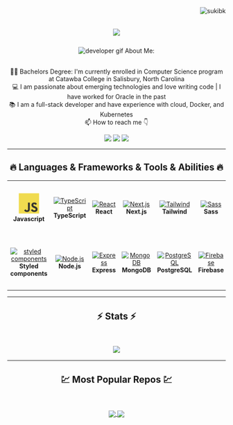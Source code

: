 <img align="right" src="https://visitor-badge.laobi.icu/badge?page_id=HalemoGPA/HalemoGPA" alt="sukibk">    
<!-- [![Typing SVG](https://readme-typing-svg.herokuapp.com?center=true&lines=This+is+HalemoGPA;Nice+to+meet+you+%F0%9F%91%8B)](https://git.io/typing-svg)       -->

<h1 align="center">
  <a href="https://git.io/typing-svg">
    <img src="https://readme-typing-svg.herokuapp.com/?lines=Hello+there+%F0%9F%91%8B;My+name+is+Marko+Sudar;Welcome+to+my+GitHub+%F0%9F%91%8B&center=true&size=30">
  </a>
</h1>
   
<p align="center"><img src="/images/Developer.gif" alt="developer gif"  height="45px">  About Me:</p>
<p align="center">
  <br>
  👨‍🎓 Bachelors Degree: I'm currently enrolled in Computer Science program at Catawba College in Salisbury, North Carolina
  <br>
  💻 I am passionate about emerging technologies and love writing code | I have worked for Oracle in the past
  <br>
  📚 I am a full-stack developer and have experience with cloud, Docker, and Kubernetes
  <br>
  📫 How to reach me 👇
</p>
<p align="center"> <a href="https://www.linkedin.com/in/marko-sudar-00918221b/"><img src="https://img.shields.io/badge/linkedin-%230077B5.svg?&style=for-the-badge&logo=linkedin&logoColor=white" height=23></a> <a href="mailto:mjsudar21@catawba.edu"><img src="https://img.shields.io/badge/Gmail-D14836?style=for-the-badge&logo=gmail&logoColor=white" height=23></a>
  <!--  <a href="http://wa.me//201010147580"><img src="https://img.shields.io/badge/WhatsApp-25D366?style=for-the-badge&logo=whatsapp&logoColor=white" height=23></a> --> 
  <!-- <a href="https://www.facebook.com/halemogpa"><img src="https://img.shields.io/badge/Facebook-1877F2?style=for-the-badge&logo=facebook&logoColor=white" height=23></a> --> 
<!--   <a href="https://github.com/HalemoGPA/"><img src="https://img.shields.io/badge/GitHub-100000?style=for-the-badge&logo=github&logoColor=white" height=23></a> -->
 <!--  <a href="https://www.youtube.com/watch?v=p0uAJ6Eu4Rs"><img src="https://img.shields.io/badge/YouTube-FF0000?style=for-the-badge&logo=youtube&logoColor=white" height=23></a> -->
  <a href="https://t.me/sukibk"><img src="https://img.shields.io/badge/Telegram-2CA5E0?style=for-the-badge&logo=telegram&logoColor=white" height=23></a>
<hr>
<h2 align="center">🔥 Languages & Frameworks & Tools & Abilities 🔥</h2><be>
<table align="center">
  <tbody><tr>
        <td align="center" height="121" width="121">
      <a href="https://developer.mozilla.org/en-US/docs/Web/JavaScript" rel="nofollow"> <img src="https://raw.githubusercontent.com/devicons/devicon/master/icons/javascript/javascript-original.svg" alt="javascript" width="48" height="48" style="max-width: 100%;"> </a>
      <br><strong>Javascript</strong>
    </td>
    <td align="center" height="121" width="121">
      <a href="https://camo.githubusercontent.com/c04208976fe84f5bfd2111ba446acf65ff373c962ed80bbf7aa028820a5bbd79/68747470733a2f2f63646e2e6a7364656c6976722e6e65742f67682f64657669636f6e732f64657669636f6e2f69636f6e732f747970657363726970742f747970657363726970742d706c61696e2e737667" rel="nofollow"><img src="https://camo.githubusercontent.com/c04208976fe84f5bfd2111ba446acf65ff373c962ed80bbf7aa028820a5bbd79/68747470733a2f2f63646e2e6a7364656c6976722e6e65742f67682f64657669636f6e732f64657669636f6e2f69636f6e732f747970657363726970742f747970657363726970742d706c61696e2e737667" width="48" height="48" alt="TypeScript" style="max-width: 100%;"></a>
      <br><strong>TypeScript</strong>
    </td>
      <td align="center" height="121" width="121">
      <a href="https://camo.githubusercontent.com/27d0b117da00485c56d69aef0fa310a3f8a07abecc8aa15fa38c8b78526c60ac/68747470733a2f2f63646e2e6a7364656c6976722e6e65742f67682f64657669636f6e732f64657669636f6e2f69636f6e732f72656163742f72656163742d6f726967696e616c2e737667" rel="nofollow"><img src="https://camo.githubusercontent.com/27d0b117da00485c56d69aef0fa310a3f8a07abecc8aa15fa38c8b78526c60ac/68747470733a2f2f63646e2e6a7364656c6976722e6e65742f67682f64657669636f6e732f64657669636f6e2f69636f6e732f72656163742f72656163742d6f726967696e616c2e737667" width="48" height="48" alt="React" style="max-width: 100%;"></a>
      <br><strong>React</strong>
    </td>
<!--      <td align="center" height="121" width="121">
      <a href="https://camo.githubusercontent.com/077997d77bfa74b144c9e286e65143b4edc547dc948098491264bb2dde282d6b/68747470733a2f2f63646e2e6a7364656c6976722e6e65742f67682f64657669636f6e732f64657669636f6e2f69636f6e732f7675656a732f7675656a732d6f726967696e616c2e737667" rel="nofollow"><img src="https://camo.githubusercontent.com/077997d77bfa74b144c9e286e65143b4edc547dc948098491264bb2dde282d6b/68747470733a2f2f63646e2e6a7364656c6976722e6e65742f67682f64657669636f6e732f64657669636f6e2f69636f6e732f7675656a732f7675656a732d6f726967696e616c2e737667" width="48" height="48" alt="VueJS" style="max-width: 100%;"></a>
      <br><strong>Vue</strong>
    </td> -->
   <td align="center" height="121" width="121">
      <a href="https://camo.githubusercontent.com/26a528f097ecb4f4b3987ad74cd3086870e930d85124c2a352dbde9e3cd14cb7/68747470733a2f2f63646e2e6a7364656c6976722e6e65742f67682f64657669636f6e732f64657669636f6e2f69636f6e732f6e6578746a732f6e6578746a732d6f726967696e616c2e737667" rel="nofollow"><img src="https://camo.githubusercontent.com/26a528f097ecb4f4b3987ad74cd3086870e930d85124c2a352dbde9e3cd14cb7/68747470733a2f2f63646e2e6a7364656c6976722e6e65742f67682f64657669636f6e732f64657669636f6e2f69636f6e732f6e6578746a732f6e6578746a732d6f726967696e616c2e737667" width="48" height="48" alt="Next.js" style="max-width: 100%;"></a>
      <br><strong>Next.js</strong>
    </td>
      <td align="center" height="121" width="121">
      <a href="https://camo.githubusercontent.com/bdedcbc949feefecc3ff98f7e655ee8151b522e2f32196c648620f5366d909d5/68747470733a2f2f63646e2e6a7364656c6976722e6e65742f67682f64657669636f6e732f64657669636f6e2f69636f6e732f7461696c77696e646373732f7461696c77696e646373732d706c61696e2e737667" rel="nofollow"><img src="https://camo.githubusercontent.com/bdedcbc949feefecc3ff98f7e655ee8151b522e2f32196c648620f5366d909d5/68747470733a2f2f63646e2e6a7364656c6976722e6e65742f67682f64657669636f6e732f64657669636f6e2f69636f6e732f7461696c77696e646373732f7461696c77696e646373732d706c61696e2e737667" width="48" height="48" alt="Tailwind" style="max-width: 100%;"></a>
      <br><strong>Tailwind</strong>
    </td>
    <td align="center" height="121" width="121">
      <a href="https://camo.githubusercontent.com/26901b819fb10ef4e2c652aa40e24775247664d84a7597bebb66898a24dddedd/68747470733a2f2f63646e2e6a7364656c6976722e6e65742f67682f64657669636f6e732f64657669636f6e2f69636f6e732f736173732f736173732d6f726967696e616c2e737667" rel="nofollow"><img src="https://camo.githubusercontent.com/26901b819fb10ef4e2c652aa40e24775247664d84a7597bebb66898a24dddedd/68747470733a2f2f63646e2e6a7364656c6976722e6e65742f67682f64657669636f6e732f64657669636f6e2f69636f6e732f736173732f736173732d6f726967696e616c2e737667" width="48" height="48" alt="Sass" style="max-width: 100%;"></a>
      <br><strong>Sass</strong>
    </td>
  </tr>
  <tr>
    <td align="center" height="121" width="121">
    <a target="_blank" rel="noopener noreferrer nofollow" href="https://camo.githubusercontent.com/c8b97940200c34ac7c6456fa68a198ef0de882e8e2a85f5f378e00380e4ec26a/68747470733a2f2f6d69726f2e6d656469756d2e636f6d2f76322f726573697a653a6669743a3634302f666f726d61743a776562702f312a496f686e7732614f513545426768566f714b413756412e706e67"><img src="https://camo.githubusercontent.com/c8b97940200c34ac7c6456fa68a198ef0de882e8e2a85f5f378e00380e4ec26a/68747470733a2f2f6d69726f2e6d656469756d2e636f6d2f76322f726573697a653a6669743a3634302f666f726d61743a776562702f312a496f686e7732614f513545426768566f714b413756412e706e67" alt="styled components" width="48" height="48" data-canonical-src="https://miro.medium.com/v2/resize:fit:640/format:webp/1*Iohnw2aOQ5EBghVoqKA7VA.png" style="max-width: 100%;"></a> 
      <br><strong>Styled components</strong>
    </td>
  <td align="center" height="121" width="121">
      <a href="https://camo.githubusercontent.com/900baefb89e187c8b32cdbb3b440d1502fe8f30a1a335cc5dc5868af0142f8b1/68747470733a2f2f63646e2e6a7364656c6976722e6e65742f67682f64657669636f6e732f64657669636f6e2f69636f6e732f6e6f64656a732f6e6f64656a732d6f726967696e616c2e737667" rel="nofollow"><img src="https://camo.githubusercontent.com/900baefb89e187c8b32cdbb3b440d1502fe8f30a1a335cc5dc5868af0142f8b1/68747470733a2f2f63646e2e6a7364656c6976722e6e65742f67682f64657669636f6e732f64657669636f6e2f69636f6e732f6e6f64656a732f6e6f64656a732d6f726967696e616c2e737667" width="48" height="48" alt="Node.js" style="max-width: 100%;"></a>
      <br><strong>Node.js</strong>
    </td>
      <td align="center" height="121" width="121">
      <a href="https://camo.githubusercontent.com/40756575fc2fd74b1883ea0cc5c2a49aa7048ab58286f43a121109d69a9ea160/68747470733a2f2f63646e2e6a7364656c6976722e6e65742f67682f64657669636f6e732f64657669636f6e2f69636f6e732f657870726573732f657870726573732d6f726967696e616c2e737667" rel="nofollow"><img src="https://camo.githubusercontent.com/40756575fc2fd74b1883ea0cc5c2a49aa7048ab58286f43a121109d69a9ea160/68747470733a2f2f63646e2e6a7364656c6976722e6e65742f67682f64657669636f6e732f64657669636f6e2f69636f6e732f657870726573732f657870726573732d6f726967696e616c2e737667" width="48" height="48" alt="Express" style="max-width: 100%;"></a>
      <br><strong>Express</strong>
    </td>
  <td align="center" height="121" width="121">
      <a href="https://camo.githubusercontent.com/9ebde7ca22ab3f3b4bf92d2743804ab9e581e413a16cdf3626c2092e69967d80/68747470733a2f2f63646e2e6a7364656c6976722e6e65742f67682f64657669636f6e732f64657669636f6e2f69636f6e732f6d6f6e676f64622f6d6f6e676f64622d6f726967696e616c2e737667" rel="nofollow"><img src="https://camo.githubusercontent.com/9ebde7ca22ab3f3b4bf92d2743804ab9e581e413a16cdf3626c2092e69967d80/68747470733a2f2f63646e2e6a7364656c6976722e6e65742f67682f64657669636f6e732f64657669636f6e2f69636f6e732f6d6f6e676f64622f6d6f6e676f64622d6f726967696e616c2e737667" width="48" height="48" alt="MongoDB" style="max-width: 100%;"></a>
      <br><strong>MongoDB</strong>
    </td>
      <td align="center" height="121" width="121">
      <a href="https://camo.githubusercontent.com/d536b9cc0c533324368535ece721f5424f28eae3ec0e6f3847408948ecacfce6/68747470733a2f2f63646e2e6a7364656c6976722e6e65742f67682f64657669636f6e732f64657669636f6e2f69636f6e732f706f737467726573716c2f706f737467726573716c2d6f726967696e616c2e737667" rel="nofollow"><img src="https://camo.githubusercontent.com/d536b9cc0c533324368535ece721f5424f28eae3ec0e6f3847408948ecacfce6/68747470733a2f2f63646e2e6a7364656c6976722e6e65742f67682f64657669636f6e732f64657669636f6e2f69636f6e732f706f737467726573716c2f706f737467726573716c2d6f726967696e616c2e737667" width="48" height="48" alt="PostgreSQL" style="max-width: 100%;"></a>
      <br><strong>PostgreSQL</strong>
    </td>
<!--       <td align="center" height="121" width="121">
     <a href="https://redis.io" rel="nofollow"> <img src="https://raw.githubusercontent.com/devicons/devicon/master/icons/redis/redis-original-wordmark.svg" alt="redis" width="48" height="48" style="max-width: 100%;"> </a>
      <br><strong>Redis</strong>
    </td> -->
      <td align="center" height="121" width="121">
      <a href="https://camo.githubusercontent.com/5e264dc8fcb694c4183413c371048cfb251b0e8ee84b64a0e8ee76750718ca50/68747470733a2f2f63646e2e6a7364656c6976722e6e65742f67682f64657669636f6e732f64657669636f6e2f69636f6e732f66697265626173652f66697265626173652d706c61696e2e737667" rel="nofollow"><img src="https://camo.githubusercontent.com/5e264dc8fcb694c4183413c371048cfb251b0e8ee84b64a0e8ee76750718ca50/68747470733a2f2f63646e2e6a7364656c6976722e6e65742f67682f64657669636f6e732f64657669636f6e2f69636f6e732f66697265626173652f66697265626173652d706c61696e2e737667" width="48" height="48" alt="Firebase" style="max-width: 100%;"></a>
      <br><strong>Firebase</strong>
    </td>
    
  </tr>
</tbody></table>
<hr>

<h2 align="center">⚡ Stats ⚡</h2>
<br>



<p align="center">
<a href="https://github.com/HalemoGPA/">
      <img width=325  src="https://github-readme-stats.vercel.app/api/top-langs/?username=sukibk&hide=c%23,powershell,Mathematica,Ruby,Objective-C,Objective-C%2b%2b,Cuda&title_color=61dafb&text_color=ffffff&icon_color=61dafb&bg_color=20232a&langs_count=8&layout=compact&border_color=61dafb&hide_border=true" />
 </a>
</p>

<hr>
<h2 align="center">💹 Most Popular Repos 💹</h2>
<br>
<p align="center">
<a href="https://github.com/sukibk/utopia-ai/">
  <img width=300 align="center" src="https://github-readme-stats.vercel.app/api/pin/?username=sukibk&repo=utopia-ai&title_color=ffffff&text_color=c9cacc&icon_color=2bbc8a&bg_color=1d1f21" />
</a>   
  
<a href="https://github.com/sukibk/express-shop/">
  <img width=300 align="center" src="https://github-readme-stats.vercel.app/api/pin/?username=sukibk&repo=express-shop&title_color=ffffff&text_color=c9cacc&icon_color=2bbc8a&bg_color=1d1f21" />
</a>    

</p>

